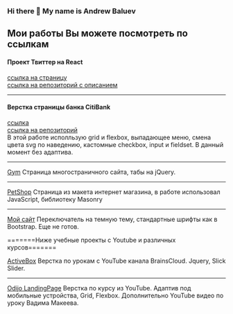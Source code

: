 ### Hi there 👋 My name is Andrew Baluev

## Мои работы Вы можете посмотреть по ссылкам

#### Проект Твиттер на React  
[ссылка на страницу](https://andrewbaluev.github.io/project-twitter/)  
[ссылка на репозиторий с описанием](https://github.com/andrewbaluev/project-twitter)

***
#### Верстка страницы банка CitiBank  
[ссылка](https://andrewbaluev.github.io/citibank/)  
[ссылка на репозиторий](https://github.com/andrewbaluev/citibank)  
В этой работе исполльзую grid и flexbox, выпадающее меню, смена цвета svg по наведению, кастомные checkbox, input и fieldset.
В данный момент без адаптива.
***
[Gym](https://andrewbaluev.github.io/gym/) Страница многостраничного сайта, табы на jQuery.
***
[PetShop](https://andrewbaluev.github.io/petshop/) Страница из макета интернет магазина, в работе использовал JavaScript, библиотеку Masonry
***
[Мой сайт](https://andrewbaluev.github.io/) Переключатель на темную тему, стандартные шрифты как в Bootstrap. Еще не готов.

=======Ниже учебные проекты с Youtube и различных курсов=======

[ActiveBox](https://andrewbaluev.github.io/activebox/) Верстка по урокам с YouTube канала BrainsCloud. Jquery, Slick Slider.
***
[Odijo LandingPage](https://andrewbaluev.github.io/odijo-landing-page/)
Верстка по курсу из YouTube. Адаптив под мобильные устройства, Grid, Flexbox. Дополнительно YouTube видео по уроку Вадима Макеева. 




<!--
**andrewbaluev/andrewbaluev** is a ✨ _special_ ✨ repository because its `README.md` (this file) appears on your GitHub profile.

Here are some ideas to get you started:

- 🔭 I’m currently working on ...
- 🌱 I’m currently learning ...
- 👯 I’m looking to collaborate on ...
- 🤔 I’m looking for help with ...
- 💬 Ask me about ...
- 📫 How to reach me: ...
- 😄 Pronouns: ...
- ⚡ Fun fact: ...
-->
